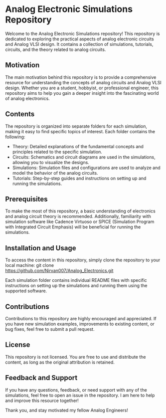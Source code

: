 # Analog Electronic Simulations Repository

Welcome to the Analog Electronic Simulations repository! This repository is dedicated to exploring the practical aspects of analog electronic circuits and Analog VLSI design. It contains a collection of simulations, tutorials, circuits, and the theory related to analog circuits.

## Motivation
The main motivation behind this repository is to provide a comprehensive resource for understanding the concepts of analog circuits and Analog VLSI design. Whether you are a student, hobbyist, or professional engineer, this repository aims to help you gain a deeper insight into the fascinating world of analog electronics.

## Contents
The repository is organized into separate folders for each simulation, making it easy to find specific topics of interest. Each folder contains the following:

* Theory: Detailed explanations of the fundamental concepts and principles related to the specific simulation.
* Circuits: Schematics and circuit diagrams are used in the simulations, allowing you to visualize the designs.
* Simulations: Simulation files and configurations are used to analyze and model the behavior of the analog circuits.
* Tutorials: Step-by-step guides and instructions on setting up and running the simulations.

## Prerequisites
To make the most of this repository, a basic understanding of electronics and analog circuit theory is recommended. Additionally, familiarity with simulation software like Cadence Virtuoso or SPICE (Simulation Program with Integrated Circuit Emphasis) will be beneficial for running the simulations.

## Installation and Usage
To access the content in this repository, simply clone the repository to your local machine: git clone https://github.com/Nirvan007/Analog_Electronics.git

Each simulation folder contains individual README files with specific instructions on setting up the simulations and running them using the supported software.

## Contributions
Contributions to this repository are highly encouraged and appreciated. If you have new simulation examples, improvements to existing content, or bug fixes, feel free to submit a pull request.

## License
This repository is not licensed. You are free to use and distribute the content, as long as the original attribution is retained.

## Feedback and Support
If you have any questions, feedback, or need support with any of the simulations, feel free to open an issue in the repository. I am here to help and improve this resource together!

Thank you, and stay motivated my fellow Analog Engineers!
